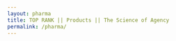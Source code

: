 ```yaml
---
layout: pharma
title: TOP RANK || Products || The Science of Agency
permalink: /pharma/
---
```

